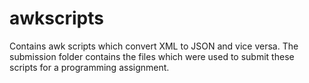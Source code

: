 # awkscripts
Contains awk scripts which convert XML to JSON and vice versa.
The submission folder contains the files which were used to submit these scripts for a programming assignment.
